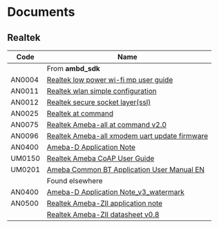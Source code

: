# Documents

## Realtek

Code   | Name
-------|---------------------------------------------------------------------------------------------------------------------------------------------------------------------------------------------------------------------
&nbsp; | From **ambd_sdk**
AN0004 | [Realtek low power wi-fi mp user guide](https://raw.githubusercontent.com/ambiot/ambd_sdk/12dab4363fd0087eb4874461f8d3f6094110595f/doc/AN0004%20Realtek%20low%20power%20wi-fi%20mp%20user%20guide.pdf)
AN0011 | [Realtek wlan simple configuration](https://raw.githubusercontent.com/ambiot/ambd_sdk/12dab4363fd0087eb4874461f8d3f6094110595f/doc/AN0011%20Realtek%20wlan%20simple%20configuration.pdf)
AN0012 | [Realtek secure socket layer(ssl)](https://raw.githubusercontent.com/ambiot/ambd_sdk/12dab4363fd0087eb4874461f8d3f6094110595f/doc/AN0012%20Realtek%20secure%20socket%20layer(ssl).pdf)
AN0025 | [Realtek at command](https://raw.githubusercontent.com/ambiot/ambd_sdk/12dab4363fd0087eb4874461f8d3f6094110595f/doc/AN0025%20Realtek%20at%20command.pdf)
AN0075 | [Realtek Ameba-all at command v2.0](https://raw.githubusercontent.com/ambiot/ambd_sdk/12dab4363fd0087eb4874461f8d3f6094110595f/doc/AN0075%20Realtek%20Ameba-all%20at%20command%20v2.0.pdf)
AN0096 | [Realtek Ameba-all xmodem uart update firmware](https://raw.githubusercontent.com/ambiot/ambd_sdk/12dab4363fd0087eb4874461f8d3f6094110595f/doc/AN0096%20Realtek%20Ameba-all%20xmodem%20uart%20update%20firmware.pdf)
AN0400 | [Ameba-D Application Note](https://raw.githubusercontent.com/ambiot/ambd_sdk/12dab4363fd0087eb4874461f8d3f6094110595f/doc/AN0400%20Ameba-D%20Application%20Note.pdf)
UM0150 | [Realtek Ameba CoAP User Guide](https://raw.githubusercontent.com/ambiot/ambd_sdk/12dab4363fd0087eb4874461f8d3f6094110595f/doc/UM0150%20Realtek%20Ameba%20CoAP%20User%20Guide.pdf)
UM0201 | [Ameba Common BT Application User Manual EN](https://raw.githubusercontent.com/ambiot/ambd_sdk/12dab4363fd0087eb4874461f8d3f6094110595f/doc/UM0201%20Ameba%20Common%20BT%20Application%20User%20Manual%20EN.pdf)
&nbsp; | Found elsewhere
AN0400 | [Ameba-D Application Note_v3_watermark](https://files.seeedstudio.com/products/102110419/Basic%20documents/AN0400%20Ameba-D%20Application%20Note_v3_watermark.pdf)
AN0500 | [Realtek Ameba-ZII application note](https://www.e-paper-display.com/99IOT/00015797-AN0500-Realtek-Ameba-ZII-application-note.en_233850.pdf)
&nbsp; | [Realtek Ameba-ZII datasheet v0.8](https://www.e-paper-display.com/Ameba-Z_II_DataSheet_v0r8_RTL8720Cx_20190424%29.pdf)
